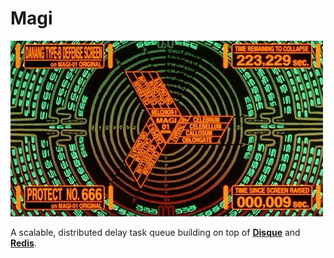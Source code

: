 # Magi

![Magi - Evangelion](https://raw.githubusercontent.com/evanhuang8/Magi/images/images/magi.gif)

A scalable, distributed delay task queue building on top of [**Disque**](https://github.com/antirez/disque) and [**Redis**](http://redis.io/).
